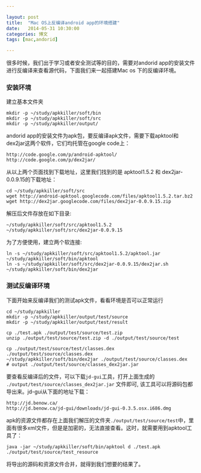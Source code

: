 ```yaml
---

layout: post
title:  "Mac OS上反编译android app的环境搭建"
date:   2014-05-31 10:30:00
categories: 博文
tags: [mac,andorid]

---
```



很多时候，我们出于学习或者安全测试等的目的，需要对andorid app的安装文件进行反编译来查看源代码，下面我们来一起搭建Mac os 下的反编译环境。


### 安装环境

建立基本文件夹

	mkdir -p ~/study/apkkiller/soft/bin
	mkdir -p ~/study/apkkiller/soft/src
	mkdir -p ~/study/apkkiller/output/
	

andorid app的安装文件为apk包，要反编译apk文件，需要下载apktool和dex2jar这两个软件，它们均托管在google code上：

	http://code.google.com/p/android-apktool/
	http://code.google.com/p/dex2jar/
	
从以上两个页面找到下载地址，这里我们找到的是 apktool1.5.2 和 dex2jar-0.0.9.15的下载地址：
	
	cd ~/study/apkkiller/soft/src
	wget http://android-apktool.googlecode.com/files/apktool1.5.2.tar.bz2
	wget http://dex2jar.googlecode.com/files/dex2jar-0.0.9.15.zip
	
解压后文件存放在如下目录:

	~/study/apkkiller/soft/src/apktool1.5.2
	~/study/apkkiller/soft/src/dex2jar-0.0.9.15
	
为了方便使用，建立两个软连接:

	ln -s ~/study/apkkiller/soft/src/apktool1.5.2/apktool.jar ~/study/apkkiller/soft/bin/apktool
	ln -s ~/study/apkkiller/soft/src/dex2jar-0.0.9.15/dex2jar.sh ~/study/apkkiller/soft/bin/dex2jar
	
### 测试反编译环境	
	
下面开始来反编译我们的测试apk文件，看看环境是否可以正常运行

	cd ~/study/apkkiller
	mkdir -p ~/study/apkkiller/output/test/source
	mkdir -p ~/study/apkkiller/output/test/result
	
	cp ./test.apk ./output/test/source/test.zip
	unzip ./output/test/source/test.zip -d ./output/test/source/test

	cp ./output/test/source/test/classes.dex ./output/test/source/classes.dex
	~/study/apkkiller/soft/bin/dex2jar ./output/test/source/classes.dex
    # output ./output/test/source/classes_dex2jar.jar
	
要查看反编译后的文件，可以下载`jd-gui`工具，打开上面生成的 `./output/test/source/classes_dex2jar.jar` 文件即可, 该工具可以将源码包都导出来。jd-gui从下面的地址下载：

	http://jd.benow.ca/
	http://jd.benow.ca/jd-gui/downloads/jd-gui-0.3.5.osx.i686.dmg
	
apk的资源文件都存在上面我们解压的文件夹`./output/test/source/test`中，里面有很多xml文件，但是是加密的，无法直接查看。这时，就需要用到apktool工具了：
	
	java -jar ~/study/apkkiller/soft/bin/apktool d ./test.apk ./output/test/source/test_resource
	
将导出的源码和资源文件合并，就得到我们想要的结果了。



	
